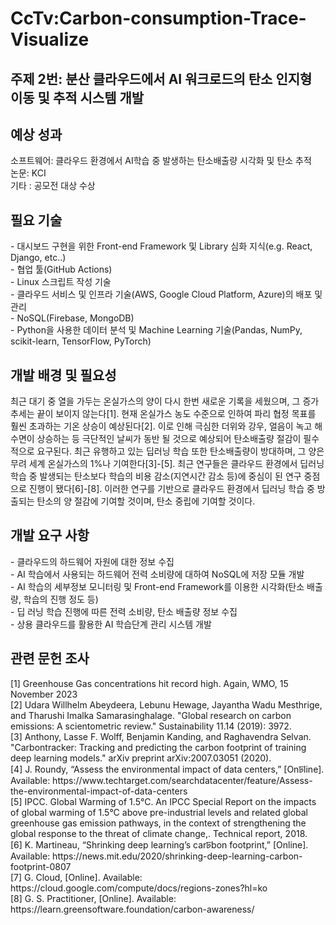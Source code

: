 # CcTv:Carbon-consumption-Trace-Visualize
<h2>주제 2번: 분산 클라우드에서 AI 워크로드의 탄소 인지형 이동 및 추적 시스템 개발</h2>
<h2>예상 성과</h2>
소프트웨어: 클라우드 환경에서 AI학습 중 발생하는 탄소배출량 시각화 및 탄소 추적<br>
논문:  KCI<br>
기타 : 공모전 대상 수상<br>
<h2>필요 기술</h2>
- 대시보드 구현을 위한 Front-end Framework 및 Library 심화 지식(e.g. React, Django, etc..)<br>
- 협업 툴(GitHub Actions)<br> 
- Linux 스크립트 작성 기술<br> 
- 클라우드 서비스 및 인프라 기술(AWS, Google Cloud Platform, Azure)의 배포 및 관리<br> 
- NoSQL(Firebase, MongoDB)<br> 
- Python을 사용한 데이터 분석 및 Machine Learning 기술(Pandas, NumPy, scikit-learn, TensorFlow, PyTorch)
<h2>개발 배경 및 필요성</h2>
최근 대기 중 열을 가두는 온실가스의 양이 다시 한번 새로운 기록을 세웠으며, 그 증가 추세는 끝이 보이지 않는다[1]. 현재 온실가스 농도 수준으로 인하여 파리 협정 목표를 훨씬 초과하는 기온 상승이 예상된다[2]. 이로 인해 극심한 더위와 강우, 얼음이 녹고 해수면이 상승하는 등 극단적인 날씨가 동반 될 것으로 예상되어 탄소배출량 절감이 필수적으로 요구된다. 최근 유행하고 있는 딥러닝 학습 또한 탄소배출량이 방대하며, 그 양은 무려 세계 온실가스의 1%나 기여한다[3]-[5]. 최근 연구들은 클라우드 환경에서 딥러닝 학습 중 발생되는 탄소보다 학습의 비용 감소(지연시간 감소 등)에 중심이 된 연구 중점으로 진행이 됐다[6]-[8]. 이러한 연구를 기반으로 클라우드 환경에서 딥러닝 학습 중 방출되는 탄소의 양 절감에 기여할 것이며, 탄소 중립에 기여할 것이다.
<h2>개발 요구 사항</h2>
- 클라우드의 하드웨어 자원에 대한 정보 수집<br>
- AI 학습에서 사용되는 하드웨어 전력 소비량에 대하여 NoSQL에 저장 모듈 개발<br>
- AI 학습의 세부정보 모니터링 및 Front-end Framework를 이용한 시각화(탄소 배출량, 학습의 진행 정도 등)<br>
- 딥 러닝 학습 진행에 따른 전력 소비량, 탄소 배출량 정보 수집<br>
- 상용 클라우드를 활용한 AI 학습단계 관리 시스템 개발<br>
<h2>관련 문헌 조사</h2>
[1] Greenhouse Gas concentrations hit record high. Again, WMO, 15 November 2023<br> [2] Udara Willhelm Abeydeera, Lebunu Hewage, Jayantha Wadu Mesthrige, and Tharushi Imalka Samarasinghalage. "Global research on carbon emissions: A scientometric review." Sustainability 11.14 (2019): 3972.<br>
[3] Anthony, Lasse F. Wolff, Benjamin Kanding, and Raghavendra Selvan. "Carbontracker: Tracking and predicting the carbon footprint of training deep learning models." arXiv preprint arXiv:2007.03051 (2020).<br>
[4] J. Roundy, “Assess the environmental impact of data centers,” [Onꠓline]. Available: https://www.techtarget.com/searchdatacenter/feature/Assess-the-environmental-impact-of-data-centers<br>
[5] IPCC. Global Warming of 1.5°C. An IPCC Special Report on the impacts of global warming of 1.5°C above pre-industrial levels and related global greenhouse gas emission pathways, in the context of strengthening the global response to the threat of climate change,. Technical report, 2018.<br>
[6] K. Martineau, “Shrinking deep learning’s carꠓbon footprint,” [Online]. Available: https://news.mit.edu/2020/shrinking-deep-learning-carbon-footprint-0807<br>
[7] G. Cloud, [Online]. Available: https://cloud.google.com/compute/docs/regions-zones?hl=ko<br>
[8] G. S. Practitioner, [Online]. Available: https://learn.greensoftware.foundation/carbon-awareness/
